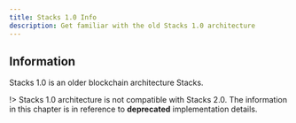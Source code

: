 ```yaml
---
title: Stacks 1.0 Info
description: Get familiar with the old Stacks 1.0 architecture
---
```


## Information

Stacks 1.0 is an older blockchain architecture Stacks.

!> Stacks 1.0 architecture is not compatible with Stacks 2.0. The information in this chapter is in reference to **deprecated** implementation details.
